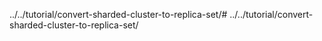 ../../tutorial/convert-sharded-cluster-to-replica-set/# ../../tutorial/convert-sharded-cluster-to-replica-set/